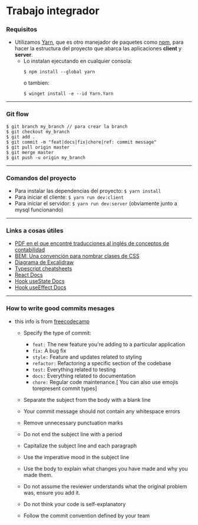 # Trabajo integrador

### Requisitos
- Utilizamos [Yarn](https://yarnpkg.com/), que es otro manejador de paquetes como [npm](https://www.npmjs.com/),
para hacer la estructura del proyecto que abarca las aplicaciones **client** y **server**.  
    - Lo instalan ejecutando en cualquier consola:  
        ```
        $ npm install --global yarn
        ```
        o tambien:  
        ```
        $ winget install -e --id Yarn.Yarn
        ```

---

### Git flow
```
$ git branch my_branch // para crear la branch
$ git checkout my_branch
$ git add .
$ git commit -m "feat|docs|fix|chore|ref: commit message"
$ git pull origin master
$ git merge master
$ git push -u origin my_branch
```

---

### Comandos del proyecto
- Para instalar las dependencias del proyecto: `$ yarn install`
- Para iniciar el cliente: `$ yarn run dev:client`
- Para iniciar el servidor: `$ yarn run dev:server` (obviamente junto a mysql funcionando)

---

### Links a cosas útiles
- [PDF en el que encontré traducciones al inglés de conceptos de contabilidad](https://elingua.es/PDF/contabilidad1.pdf)
- [BEM: Una convención para nombrar clases de CSS](https://getbem.com/naming/)
- [Diagrama de Excalidraw](https://excalidraw.com/#room=acfc500c095aee59fe2f,p29P6cAN6qS7IcLzD09tnA)
- [Typescript cheatsheets](https://www.typescriptlang.org/cheatsheets)
- [React Docs](https://react.dev/)
- [Hook useState Docs](https://react.dev/reference/react/useState)
- [Hook useEffect Docs](https://react.dev/reference/react/useEffect)


---

### How to write good commits mesages
- this info is from [freecodecamp](https://www.freecodecamp.org/news/writing-good-commit-messages-a-practical-guide/    )
    - Specify the type of commit:
        - `feat:` The new feature you're adding to a particular application
        - `fix:` A bug fix
        - `style:` Feature and updates related to styling
        - `refactor:` Refactoring a specific section of the codebase
        - `test:` Everything related to testing
        - `docs:` Everything related to documentation
        - `chore:` Regular code maintenance.[ You can also use emojis torepresent commit types]

    - Separate the subject from the body with a blank line
    - Your commit message should not contain any whitespace errors
    - Remove unnecessary punctuation marks
    - Do not end the subject line with a period
    - Capitalize the subject line and each paragraph
    - Use the imperative mood in the subject line
    - Use the body to explain what changes you have made and why you made them.
    - Do not assume the reviewer understands what the original problem was, ensure you add it.
    - Do not think your code is self-explanatory
    - Follow the commit convention defined by your team

